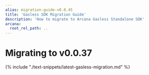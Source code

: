 ```yaml
---
alias: migration-guide-v0.0.45
title: 'Gasless SDK Migration Guide'
description: 'How to migrate to Arcana Gasless Standalone SDK'
arcana:
  root_rel_path: ..
---
```


# Migrating to v0.0.37

{% include "./text-snippets/latest-gasless-migration.md" %}
